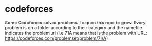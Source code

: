 # codeforces
Some Codeforces solved problems. I expect this repo to grow.
Every problem is on a folder according to their category and the namefile indicates the problem url (i.e 71A means that is the problem with URL: https://codeforces.com/problemset/problem/71/A)

